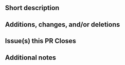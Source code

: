 <!-- You must fill out the information below before this pull request can be reviewed.
By providing a short description and listing the changes you've made (or optionally linking to an issue), it can be reviewed more easily. -->

## Short description

<!-- If available, include any code snippets, screenshots, or gifs. -->

## Additions, changes, and/or deletions

## Issue(s) this PR Closes

<!-- If there's an existing issue for your change, please add a link to it below. -->

## Additional notes

<!-- If it applies. If not, remove this section. -->
